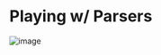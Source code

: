 # Playing w/ Parsers

![image](https://github.com/user-attachments/assets/03612554-47ba-48e0-85d3-b690d9c9a8d8)
